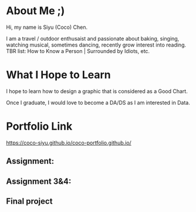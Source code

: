 # About Me ;)
Hi, my name is Siyu (Coco) Chen. 

I am a travel / outdoor enthusaist and passionate about baking, singing, watching musical, sometimes dancing, recently grow interest into reading. 
    TBR list: How to Know a Person | Surrounded by Idiots, etc. 

# What I Hope to Learn
I hope to learn how to design a graphic that is considered as a Good Chart.

Once I graduate, I would love to become a DA/DS as I am interested in Data.

# Portfolio Link
https://coco-siyu.github.io/coco-portfolio.github.io/
## Assignment: 

## Assignment 3&4: 

## Final project